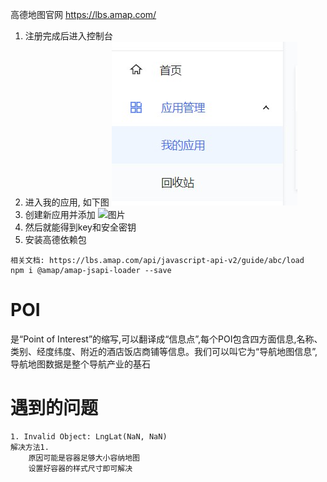 高德地图官网
https://lbs.amap.com/
1. 注册完成后进入控制台
2. 进入我的应用, 如下图
![图片](./img/%E6%B3%A8%E5%86%8C/j.jpg)
3. 创建新应用并添加
![图片](./img/%E6%B3%A8%E5%86%8C/2.jpg)
4. 然后就能得到key和安全密钥
5. 安装高德依赖包
```
相关文档: https://lbs.amap.com/api/javascript-api-v2/guide/abc/load
npm i @amap/amap-jsapi-loader --save 
```
# POI
是“Point of Interest”的缩写,可以翻译成“信息点”,每个POI包含四方面信息,名称、类别、经度纬度、附近的酒店饭店商铺等信息。我们可以叫它为“导航地图信息”,导航地图数据是整个导航产业的基石

# 遇到的问题

```
1. Invalid Object: LngLat(NaN, NaN)
解决方法1.
    原因可能是容器足够大小容纳地图
    设置好容器的样式尺寸即可解决
```